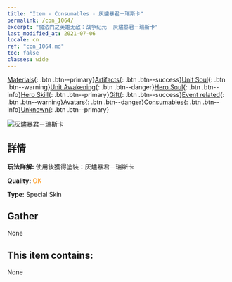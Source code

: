```yaml
---
title: "Item - Consumables - 灰燼暴君－瑞斯卡"
permalink: /con_1064/
excerpt: "魔法门之英雄无敌：战争纪元  灰燼暴君－瑞斯卡"
last_modified_at: 2021-07-06
locale: cn
ref: "con_1064.md"
toc: false
classes: wide
---
```

 [Materials](/ItemsCN/){: .btn .btn--primary}[Artifacts](/ItemsCN/Artifacts/){: .btn .btn--success}[Unit Soul](/ItemsCN/UnitSoul/){: .btn .btn--warning}[Unit Awakening](/ItemsCN/UnitAwakening/){: .btn .btn--danger}[Hero Soul](/ItemsCN/HeroSoul/){: .btn .btn--info}[Hero Skill](/ItemsCN/HeroSkill/){: .btn .btn--primary}[Gift](/ItemsCN/Gift/){: .btn .btn--success}[Event related](/ItemsCN/Events/){: .btn .btn--warning}[Avatars](/ItemsCN/Avatars/){: .btn .btn--danger}[Consumables](/ItemsCN/Consumables/){: .btn .btn--info}[Unknown](/ItemsCN/Unknown/){: .btn .btn--primary}

 ![灰燼暴君－瑞斯卡](/images/h/h_Rashka3.jpg)

## 詳情
 **玩法詳解:** 使用後獲得塗裝：灰燼暴君－瑞斯卡

 **Quality:** <span style="color: #FF8C00">OK</span>

 **Type:** Special Skin

## Gather

  None

## This item contains:

  None

